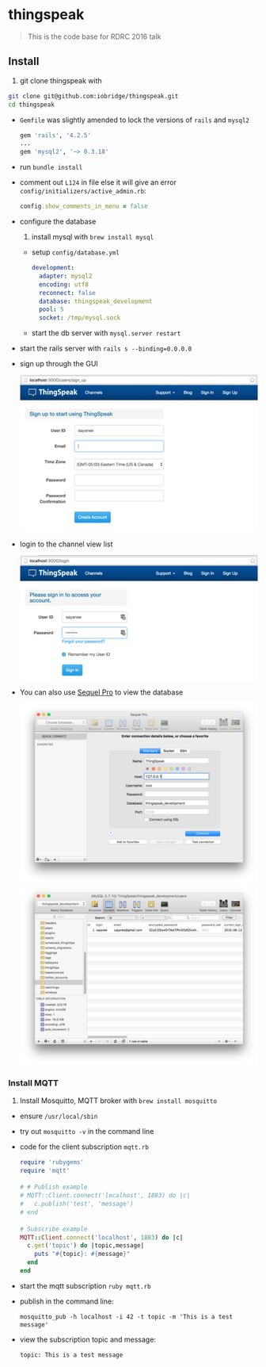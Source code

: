 # thingspeak

> This is the code base for RDRC 2016 talk

## Install

1. git clone thingspeak with

  ```bash
  git clone git@github.com:iobridge/thingspeak.git
  cd thingspeak
  ```
- `Gemfile` was slightly amended to lock the versions of `rails` and `mysql2`

  ```rb
  gem 'rails', '4.2.5'
  ...
  gem 'mysql2', '~> 0.3.18'
  ```
- run `bundle install`
- comment out `L124` in file else it will give an error `config/initializers/active_admin.rb`:

  ```rb
  config.show_comments_in_menu = false
  ```
- configure the database
  1. install mysql with `brew install mysql`
  - setup `config/database.yml`

    ```yml
    development:
      adapter: mysql2
      encoding: utf8
      reconnect: false
      database: thingspeak_development
      pool: 5
      socket: /tmp/mysql.sock
    ```
  - start the db server with `mysql.server restart`
- start the rails server with `rails s --binding=0.0.0.0`
- sign up through the GUI

  ![](readme-img/signup.png)
- login to the channel view list

  ![](readme-img/login.png)
- You can also use [Sequel Pro](http://www.sequelpro.com/download) to view the database

  ![](readme-img/sequelpro_connect.png)
  ![](readme-img/sequelpro_tables.png)

### Install MQTT

1. Install Mosquitto, MQTT broker with `brew install mosquitto`
- ensure `/usr/local/sbin`
- try out `mosquitto -v` in the command line
- code for the client subscription `mqtt.rb`

  ```rb
  require 'rubygems'
  require 'mqtt'

  # # Publish example
  # MQTT::Client.connect('localhost', 1883) do |c|
  #   c.publish('test', 'message')
  # end

  # Subscribe example
  MQTT::Client.connect('localhost', 1883) do |c|
    c.get('topic') do |topic,message|
      puts "#{topic}: #{message}"
    end
  end
  ```
- start the mqtt subscription `ruby mqtt.rb`
- publish in the command line:

  ```shell
  mosquitto_pub -h localhost -i 42 -t topic -m 'This is a test message'
  ```
- view the subscription topic and message:

  ```
  topic: This is a test message
  ```
